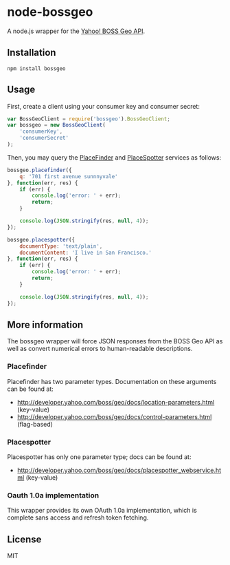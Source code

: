 node-bossgeo
============

A node.js wrapper for the [Yahoo! BOSS Geo API](http://developer.yahoo.com/boss/geo/).

## Installation

    npm install bossgeo

## Usage

First, create a client using your consumer key and consumer secret:

```javascript
var BossGeoClient = require('bossgeo').BossGeoClient;
var bossgeo = new BossGeoClient(
    'consumerKey',
    'consumerSecret'
);
```

Then, you may query the [PlaceFinder](http://developer.yahoo.com/boss/geo/docs/requests-pf.html) and [PlaceSpotter](http://developer.yahoo.com/boss/geo/docs/key-concepts.html) services as follows:

```javascript
bossgeo.placefinder({
    q: '701 first avenue sunnnyvale'
}, function(err, res) {
    if (err) {
        console.log('error: ' + err);
        return;
    }

    console.log(JSON.stringify(res, null, 4));
});

bossgeo.placespotter({
    documentType: 'text/plain',
    documentContent: 'I live in San Francisco.'
}, function(err, res) {
    if (err) {
        console.log('error: ' + err);
        return;
    }

    console.log(JSON.stringify(res, null, 4));
});
```

## More information

The bossgeo wrapper will force JSON responses from the BOSS Geo API as well as convert
numerical errors to human-readable descriptions.

### Placefinder

Placefinder has two parameter types. Documentation on these arguments can be found at:
 * http://developer.yahoo.com/boss/geo/docs/location-parameters.html (key-value)
 * http://developer.yahoo.com/boss/geo/docs/control-parameters.html (flag-based)

### Placespotter

Placespotter has only one parameter type; docs can be found at:
 * http://developer.yahoo.com/boss/geo/docs/placespotter_webservice.html (key-value)


### Oauth 1.0a implementation

This wrapper provides its own OAuth 1.0a implementation, which is complete sans access and refresh token fetching.

## License

MIT